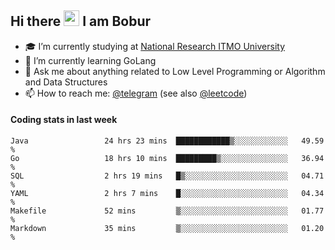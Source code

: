 ## Hi there <img src="https://media.giphy.com/media/hvRJCLFzcasrR4ia7z/giphy.gif" width="25px" height="25px"> I am Bobur

- :mortar_board: I’m currently studying at [National Research ITMO University](https://itmo.ru/)
- :seedling: I’m currently learning GoLang
- :speech_balloon: Ask me about anything related to Low Level Programming or Algorithm and Data Structures
- :mailbox: How to reach me: [@telegram](https://t.me/octoant) (see also [@leetcode](https://leetcode.com/octoant/))    

#### Coding stats in last week

<!--START_SECTION:waka-->

```text
Java                 24 hrs 23 mins  ████████████▒░░░░░░░░░░░░   49.59 %
Go                   18 hrs 10 mins  █████████▒░░░░░░░░░░░░░░░   36.94 %
SQL                  2 hrs 19 mins   █▒░░░░░░░░░░░░░░░░░░░░░░░   04.71 %
YAML                 2 hrs 7 mins    █░░░░░░░░░░░░░░░░░░░░░░░░   04.34 %
Makefile             52 mins         ▒░░░░░░░░░░░░░░░░░░░░░░░░   01.77 %
Markdown             35 mins         ▒░░░░░░░░░░░░░░░░░░░░░░░░   01.20 %
```

<!--END_SECTION:waka-->
